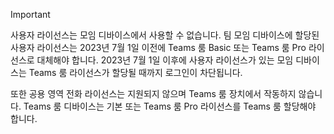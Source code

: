 > [!IMPORTANT]
> 사용자 라이선스는 모임 디바이스에서 사용할 수 없습니다. 팀 모임 디바이스에 할당된 사용자 라이선스는 2023년 7월 1일 이전에 Teams 룸 Basic 또는 Teams 룸 Pro 라이선스로 대체해야 합니다. 2023년 7월 1일 이후에 사용자 라이선스가 있는 모임 디바이스는 Teams 룸 라이선스가 할당될 때까지 로그인이 차단됩니다.
>
> 또한 공용 영역 전화 라이선스는 지원되지 않으며 Teams 룸 장치에서 작동하지 않습니다. Teams 룸 디바이스는 기본 또는 Teams 룸 Pro 라이선스를 Teams 룸 할당해야 합니다.
